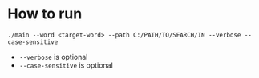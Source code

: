 # How to run
`./main --word <target-word> --path C:/PATH/TO/SEARCH/IN --verbose --case-sensitive`

* `--verbose` is optional
* `--case-sensitive` is optional